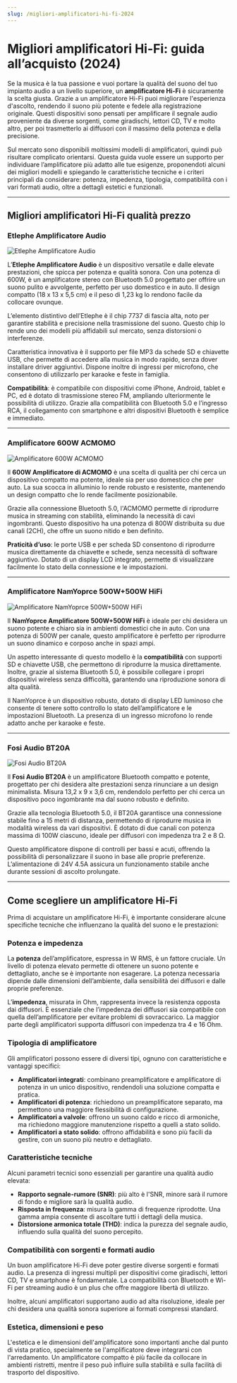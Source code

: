 ```yaml
---
slug: /migliori-amplificatori-hi-fi-2024
---
```

# Migliori amplificatori Hi-Fi: guida all’acquisto (2024)

Se la musica è la tua passione e vuoi portare la qualità del suono del tuo impianto audio a un livello superiore, un **amplificatore Hi-Fi** è sicuramente la scelta giusta. Grazie a un amplificatore Hi-Fi puoi migliorare l'esperienza d'ascolto, rendendo il suono più potente e fedele alla registrazione originale. Questi dispositivi sono pensati per amplificare il segnale audio proveniente da diverse sorgenti, come giradischi, lettori CD, TV e molto altro, per poi trasmetterlo ai diffusori con il massimo della potenza e della precisione.

Sul mercato sono disponibili moltissimi modelli di amplificatori, quindi può risultare complicato orientarsi. Questa guida vuole essere un supporto per individuare l’amplificatore più adatto alle tue esigenze, proponendoti alcuni dei migliori modelli e spiegando le caratteristiche tecniche e i criteri principali da considerare: potenza, impedenza, tipologia, compatibilità con i vari formati audio, oltre a dettagli estetici e funzionali.

---

## Migliori amplificatori Hi-Fi qualità prezzo

### Etlephe Amplificatore Audio

![Etlephe Amplificatore Audio](/guide-img/output/p_b094n6h21t.jpg)

L’**Etlephe Amplificatore Audio** è un dispositivo versatile e dalle elevate prestazioni, che spicca per potenza e qualità sonora. Con una potenza di 600W, è un amplificatore stereo con Bluetooth 5.0 progettato per offrire un suono pulito e avvolgente, perfetto per uso domestico e in auto. Il design compatto (18 x 13 x 5,5 cm) e il peso di 1,23 kg lo rendono facile da collocare ovunque.

L’elemento distintivo dell’Etlephe è il chip 7737 di fascia alta, noto per garantire stabilità e precisione nella trasmissione del suono. Questo chip lo rende uno dei modelli più affidabili sul mercato, senza distorsioni o interferenze.

Caratteristica innovativa è il supporto per file MP3 da schede SD e chiavette USB, che permette di accedere alla musica in modo rapido, senza dover installare driver aggiuntivi. Dispone inoltre di ingressi per microfono, che consentono di utilizzarlo per karaoke e feste in famiglia.

**Compatibilità**: è compatibile con dispositivi come iPhone, Android, tablet e PC, ed è dotato di trasmissione stereo FM, ampliando ulteriormente le possibilità di utilizzo. Grazie alla compatibilità con Bluetooth 5.0 e l’ingresso RCA, il collegamento con smartphone e altri dispositivi Bluetooth è semplice e immediato.

---

### Amplificatore 600W ACMOMO

![Amplificatore 600W ACMOMO](/guide-img/output/p_b0834xlc21-2.jpg)

Il **600W Amplificatore di ACMOMO** è una scelta di qualità per chi cerca un dispositivo compatto ma potente, ideale sia per uso domestico che per auto. La sua scocca in alluminio lo rende robusto e resistente, mantenendo un design compatto che lo rende facilmente posizionabile. 

Grazie alla connessione Bluetooth 5.0, l'ACMOMO permette di riprodurre musica in streaming con stabilità, eliminando la necessità di cavi ingombranti. Questo dispositivo ha una potenza di 800W distribuita su due canali (2CH), che offre un suono nitido e ben definito.

**Praticità d’uso**: le porte USB e per scheda SD consentono di riprodurre musica direttamente da chiavette e schede, senza necessità di software aggiuntivo. Dotato di un display LCD integrato, permette di visualizzare facilmente lo stato della connessione e le impostazioni.

---

### Amplificatore NamYoprce 500W+500W HiFi

![Amplificatore NamYoprce 500W+500W HiFi](/guide-img/output/p_b097h1mz5x.jpg)

Il **NamYoprce Amplificatore 500W+500W HiFi** è ideale per chi desidera un suono potente e chiaro sia in ambienti domestici che in auto. Con una potenza di 500W per canale, questo amplificatore è perfetto per riprodurre un suono dinamico e corposo anche in spazi ampi.

Un aspetto interessante di questo modello è la **compatibilità** con supporti SD e chiavette USB, che permettono di riprodurre la musica direttamente. Inoltre, grazie al sistema Bluetooth 5.0, è possibile collegare i propri dispositivi wireless senza difficoltà, garantendo una riproduzione sonora di alta qualità.

Il NamYoprce è un dispositivo robusto, dotato di display LED luminoso che consente di tenere sotto controllo lo stato dell’amplificatore e le impostazioni Bluetooth. La presenza di un ingresso microfono lo rende adatto anche per karaoke e feste.

---

### Fosi Audio BT20A

![Fosi Audio BT20A](/guide-img/output/p_b07bqc7gnl-1.jpg)

Il **Fosi Audio BT20A** è un amplificatore Bluetooth compatto e potente, progettato per chi desidera alte prestazioni senza rinunciare a un design minimalista. Misura 13,2 x 9 x 3,6 cm, rendendolo perfetto per chi cerca un dispositivo poco ingombrante ma dal suono robusto e definito.

Grazie alla tecnologia Bluetooth 5.0, il BT20A garantisce una connessione stabile fino a 15 metri di distanza, permettendo di riprodurre musica in modalità wireless da vari dispositivi. È dotato di due canali con potenza massima di 100W ciascuno, ideale per diffusori con impedenza tra 2 e 8 Ω.

Questo amplificatore dispone di controlli per bassi e acuti, offrendo la possibilità di personalizzare il suono in base alle proprie preferenze. L’alimentazione di 24V 4.5A assicura un funzionamento stabile anche durante sessioni di ascolto prolungate.

---

## Come scegliere un amplificatore Hi-Fi

Prima di acquistare un amplificatore Hi-Fi, è importante considerare alcune specifiche tecniche che influenzano la qualità del suono e le prestazioni:

### Potenza e impedenza

La **potenza** dell’amplificatore, espressa in W RMS, è un fattore cruciale. Un livello di potenza elevato permette di ottenere un suono potente e dettagliato, anche se è importante non esagerare. La potenza necessaria dipende dalle dimensioni dell’ambiente, dalla sensibilità dei diffusori e dalle proprie preferenze.

L’**impedenza**, misurata in Ohm, rappresenta invece la resistenza opposta dai diffusori. È essenziale che l’impedenza dei diffusori sia compatibile con quella dell’amplificatore per evitare problemi di sovraccarico. La maggior parte degli amplificatori supporta diffusori con impedenza tra 4 e 16 Ohm.

### Tipologia di amplificatore

Gli amplificatori possono essere di diversi tipi, ognuno con caratteristiche e vantaggi specifici:

- **Amplificatori integrati**: combinano preamplificatore e amplificatore di potenza in un unico dispositivo, rendendoli una soluzione compatta e pratica.
- **Amplificatori di potenza**: richiedono un preamplificatore separato, ma permettono una maggiore flessibilità di configurazione.
- **Amplificatori a valvole**: offrono un suono caldo e ricco di armoniche, ma richiedono maggiore manutenzione rispetto a quelli a stato solido.
- **Amplificatori a stato solido**: offrono affidabilità e sono più facili da gestire, con un suono più neutro e dettagliato.

### Caratteristiche tecniche

Alcuni parametri tecnici sono essenziali per garantire una qualità audio elevata:

- **Rapporto segnale-rumore (SNR)**: più alto è l'SNR, minore sarà il rumore di fondo e migliore sarà la qualità audio.
- **Risposta in frequenza**: misura la gamma di frequenze riprodotte. Una gamma ampia consente di ascoltare tutti i dettagli della musica.
- **Distorsione armonica totale (THD)**: indica la purezza del segnale audio, influendo sulla qualità del suono percepito.

### Compatibilità con sorgenti e formati audio

Un buon amplificatore Hi-Fi deve poter gestire diverse sorgenti e formati audio. La presenza di ingressi multipli per dispositivi come giradischi, lettori CD, TV e smartphone è fondamentale. La compatibilità con Bluetooth e Wi-Fi per streaming audio è un plus che offre maggiore libertà di utilizzo.

Inoltre, alcuni amplificatori supportano audio ad alta risoluzione, ideale per chi desidera una qualità sonora superiore ai formati compressi standard.

### Estetica, dimensioni e peso

L'estetica e le dimensioni dell'amplificatore sono importanti anche dal punto di vista pratico, specialmente se l'amplificatore deve integrarsi con l'arredamento. Un amplificatore compatto è più facile da collocare in ambienti ristretti, mentre il peso può influire sulla stabilità e sulla facilità di trasporto del dispositivo.

